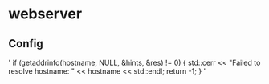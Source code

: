 # webserver
## Config
'
if (getaddrinfo(hostname, NULL, &hints, &res) != 0) {
        std::cerr << "Failed to resolve hostname: " << hostname << std::endl;
        return -1;
    }
'



